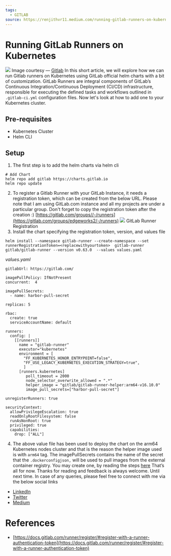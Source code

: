 ```yaml
---
tags:
  - GITLAB
source: https://renjithvr11.medium.com/running-gitlab-runners-on-kubernetes-8e7fc9bf75ce
---
```

# Running GitLab Runners on Kubernetes

![](https://miro.medium.com/v2/resize:fit:700/0*Jg7iih70-RzZWWKU.jpg) Image courtesy —  [Gitlab](https://images.ctfassets.net/xz1dnu24egyd/77nyHvnJGfQzZe7tnz3Sb/d3726620f3bbed7166a667ebcd6c8d32/gitlab-logo-100.jpg) 
In this short article, we will explore how we can run Gitlab runners on Kubernetes using GitLab official helm charts with a bit of customization. GitLab Runners are integral components of GitLab’s Continuous Integration/Continuous Deployment (CI/CD) infrastructure, responsible for executing the defined tasks and workflows outlined in  `.gitlab-ci.yml` configuration files. Now let's look at how to add one to your Kubernetes cluster.


## Pre-requisites

- Kubernetes Cluster
- Helm CLI



## Setup

1.  The first step is to add the helm charts via helm cli


```
# Add Chart
helm repo add gitlab https://charts.gitlab.io
helm repo update
```


2. To register a Gitlab Runner with your GitLab Instance, it needs a registration token, which can be created from the below URL. Please note that I am using GitLab.com instance and all my projects are under a particular group. Don't forget to copy the registration token after the creation :)
 [https://gitlab.com/groups//-/runners](https://gitlab.com/groups/edgeworks2/-/runners) 
![](https://miro.medium.com/v2/resize:fit:700/1*T8uxs68qyBmmnreFhy7-xw.png) GitLab Runner Registration
3. Install the chart specifying the registration token, version, and values file

```
helm install --namespace gitlab-runner --create-namespace --set runnerRegistrationToken=<replacewithyourtoken>  gitlab-runner gitlab/gitlab-runner --version v0.63.0  --values values.yaml
```


 *values.yaml* 

```
gitlabUrl: https://gitlab.com/

imagePullPolicy: IfNotPresent
concurrent:  4

imagePullSecrets:
  - name: harbor-pull-secret

replicas: 5

rbac:
  create: true
  serviceAccountName: default

runners:
  config: |
    [[runners]]
      name = "gitlab-runner"
      executor="kubernetes"
      environment = [
        "FF_KUBERNETES_HONOR_ENTRYPOINT=false",
        "FF_USE_LEGACY_KUBERNETES_EXECUTION_STRATEGY=true",
        ]
      [runners.kubernetes]
         poll_timeout = 2000
         node_selector_overwrite_allowed = ".*"
         helper_image = "gitlab/gitlab-runner-helper:arm64-v16.10.0"
         image_pull_secrets=["harbor-pull-secret"]

unregisterRunners: true

securityContext:
  allowPrivilegeEscalation: true
  readOnlyRootFilesystem: false
  runAsNonRoot: true
  privileged: true
  capabilities:
    drop: ["ALL"]
```


4. The above value file has been used to deploy the chart on the arm64 Kubernetes nodes cluster and that is the reason the helper image used is with  `arm64`  tag. The imagePullSecrets contains the name of the secret that the  `.dockerconfigjson,`  will be used to pull images from the external container registry. You may create one, by reading the steps  [here](https://kubernetes.io/docs/tasks/configure-pod-container/pull-image-private-registry/) 
That’s all for now. Thanks for reading and feedback is always welcome. Until next time.
In case of any queries, please feel free to connect with me via the below social links
-  [LinkedIn](https://www.linkedin.com/in/rvr88/) 
-  [Twitter](https://twitter.com/mysticrenji) 
-  [Medium](https://renjithvr11.medium.com/) 



# References

-  [https://docs.gitlab.com/runner/register/#register-with-a-runner-authentication-token](https://docs.gitlab.com/runner/register/#register-with-a-runner-authentication-token) 
